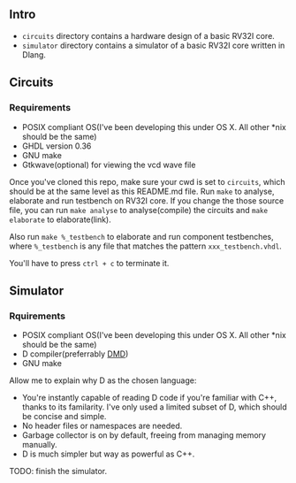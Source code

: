 ## Intro

- `circuits` directory contains a hardware design of a basic RV32I core.
- `simulator` directory contains a simulator of a basic RV32I core written in Dlang.

## Circuits

### Requirements

- POSIX compliant OS(I've been developing this under OS X. All other *nix should be the same)
- GHDL version 0.36
- GNU make
- Gtkwave(optional) for viewing the vcd wave file

Once you've cloned this repo, make sure your cwd is set to `circuits`, which should be at the same level as this README.md file. 
Run `make` to analyse, elaborate and run testbench on RV32I core. If you change the those source file, you can run `make analyse` to analyse(compile) the circuits and `make elaborate` to elaborate(link).

Also run `make %_testbench` to elaborate and run component testbenches, where `%_testbench` is any file that matches the pattern `xxx_testbench.vhdl`.

You'll have to press `ctrl + c` to terminate it.

## Simulator

### Rquirements

- POSIX compliant OS(I've been developing this under OS X. All other *nix should be the same)
- D compiler(preferrably [DMD](http://dlang.org/download.html))
- GNU make

Allow me to explain why D as the chosen language:

- You're instantly capable of reading D code if you're familiar with C++, thanks to its familarity. I've only used a limited subset of D, which should be concise and simple.
- No header files or namespaces are needed.
- Garbage collector is on by default, freeing from managing memory manually.
- D is much simpler but way as powerful as C++.

TODO: finish the simulator.